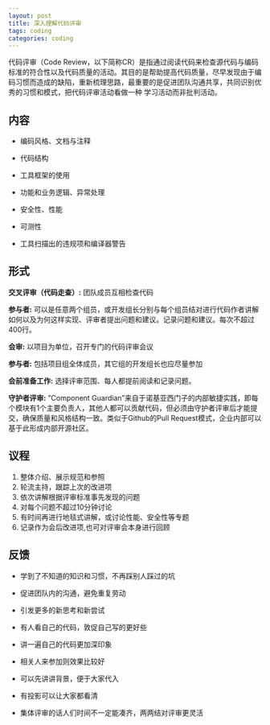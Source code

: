 ```yaml
---
layout: post
title: 深入理解代码评审
tags: coding
categories: coding
---
```



代码评审（Code Review，以下简称CR）是指通过阅读代码来检查源代码与编码标准的符合性以及代码质量的活动。其目的是帮助提高代码质量，尽早发现由于编码习惯而造成的缺陷，重新梳理思路，最重要的是促进团队沟通共享，共同识别优秀的习惯和模式，把代码评审活动看做一种 学习活动而非批判活动。

## 内容

- 编码风格、文档与注释

- 代码结构

- 工具框架的使用

- 功能和业务逻辑、异常处理

- 安全性、性能

- 可测性

- 工具扫描出的违规项和编译器警告

## 形式

**交叉评审（代码走查）:** 团队成员互相检查代码

**参与者:** 可以是任意两个组员，或开发组长分别与每个组员结对进行代码作者讲解如何以及为何这样实现、评审者提出问题和建议。记录问题和建议。每次不超过400行。

**会审:** 以项目为单位，召开专门的代码评审会议

**参与者:** 包括项目组全体成员，其它组的开发组长也应尽量参加

**会前准备工作:** 选择评审范围、每人都提前阅读和记录问题。

**守护者评审:** ”Component Guardian”来自于诺基亚西门子的内部敏捷实践，即每个模块有1个主要负责人，其他人都可以贡献代码，但必须由守护者评审后才能提交，确保质量和风格结构一致。类似于Github的Pull Request模式，企业内部可以基于此形成内部开源社区。

## 议程

1. 整体介绍、展示规范和参照
2. 轮流主持，跟踪上次的改进项
3. 依次讲解根据评审标准事先发现的问题
4. 对每个问题不超过10分钟讨论
5. 有时间再进行地毯式讲解，或讨论性能、安全性等专题
6. 记录作为会后改进项,也可对评审会本身进行回顾

## 反馈

* 学到了不知道的知识和习惯，不再踩别人踩过的坑

* 促进团队内的沟通，避免重复劳动

* 引发更多的新思考和新尝试

* 有人看自己的代码，敦促自己写的更好些

* 讲一遍自己的代码更加深印象

* 相关人来参加则效果比较好

* 可以先讲讲背景，便于大家代入

* 有投影可以让大家都看清

* 集体评审的话人们时间不一定能凑齐，两两结对评审更灵活
